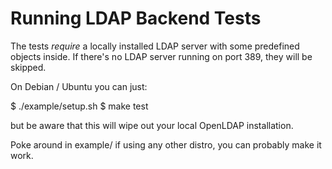 # Running LDAP Backend Tests

The tests *require* a locally installed LDAP server with some
predefined objects inside. If there's no LDAP server running on port
389, they will be skipped.

On Debian / Ubuntu you can just:

$ ./example/setup.sh
$ make test

but be aware that this will wipe out your local OpenLDAP installation.

Poke around in example/ if using any other distro, you can probably
make it work.
